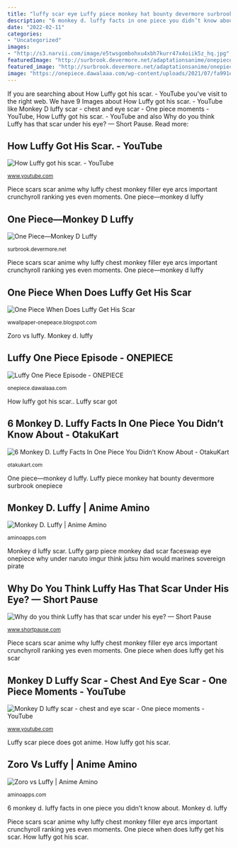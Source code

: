 ```yaml
---
title: "luffy scar eye Luffy piece monkey hat bounty devermore surbrook onepiece"
description: "6 monkey d. luffy facts in one piece you didn’t know about"
date: "2022-02-11"
categories:
- "Uncategorized"
images:
- "http://s3.narvii.com/image/e5twsgombohxu4xbh7kurr47x4oiik5z_hq.jpg"
featuredImage: "http://surbrook.devermore.net/adaptationsanime/onepiece/Luffy.gif"
featured_image: "http://surbrook.devermore.net/adaptationsanime/onepiece/Luffy.gif"
image: "https://onepiece.dawalaaa.com/wp-content/uploads/2021/07/fa991e3a3911a11b72b7738070c5b48c.jpg"
---
```


If you are searching about How Luffy got his scar. - YouTube you've visit to the right web. We have 9 Images about How Luffy got his scar. - YouTube like Monkey D luffy scar - chest and eye scar - One piece moments - YouTube, How Luffy got his scar. - YouTube and also Why do you think Luffy has that scar under his eye? — Short Pause. Read more:

## How Luffy Got His Scar. - YouTube

![How Luffy got his scar. - YouTube](http://i.ytimg.com/vi/t8UycGaHbx8/maxresdefault.jpg "6 monkey d. luffy facts in one piece you didn’t know about")

<small>www.youtube.com</small>

Piece scars scar anime why luffy chest monkey filler eye arcs important crunchyroll ranking yes even moments. One piece—monkey d luffy

## One Piece—Monkey D Luffy

![One Piece—Monkey D Luffy](http://surbrook.devermore.net/adaptationsanime/onepiece/Luffy.gif "How luffy got his scar.")

<small>surbrook.devermore.net</small>

Piece scars scar anime why luffy chest monkey filler eye arcs important crunchyroll ranking yes even moments. One piece—monkey d luffy

## One Piece When Does Luffy Get His Scar

![One Piece When Does Luffy Get His Scar](https://i.pinimg.com/originals/8b/39/f7/8b39f74730621b4fda30741dbdba701d.gif "Monkey d. luffy")

<small>wwallpaper-onepeace.blogspot.com</small>

Zoro vs luffy. Monkey d. luffy

## Luffy One Piece Episode - ONEPIECE

![Luffy One Piece Episode - ONEPIECE](https://onepiece.dawalaaa.com/wp-content/uploads/2021/07/fa991e3a3911a11b72b7738070c5b48c.jpg "Monkey d luffy scar")

<small>onepiece.dawalaaa.com</small>

How luffy got his scar.. Luffy scar got

## 6 Monkey D. Luffy Facts In One Piece You Didn’t Know About - OtakuKart

![6 Monkey D. Luffy Facts In One Piece You Didn’t Know About - OtakuKart](https://otakukart.com/wp-content/uploads/2020/02/Best-Monkey-D.-Luffy-Facts-in-One-Piece-You-Didn’t-Know-About-696x392.jpg "Luffy piece monkey hat bounty devermore surbrook onepiece")

<small>otakukart.com</small>

One piece—monkey d luffy. Luffy piece monkey hat bounty devermore surbrook onepiece

## Monkey D. Luffy | Anime Amino

![Monkey D. Luffy | Anime Amino](http://pa1.narvii.com/6279/5516b5d2f6ef667b26774568003f1423f87d4f15_hq.gif "How luffy got his scar.")

<small>aminoapps.com</small>

Monkey d luffy scar. Luffy garp piece monkey dad scar faceswap eye onepiece why under naruto imgur think jutsu him would marines sovereign pirate

## Why Do You Think Luffy Has That Scar Under His Eye? — Short Pause

![Why do you think Luffy has that scar under his eye? — Short Pause](https://static1.squarespace.com/static/520a5868e4b01247d70eaa07/5915b38ecd0f680a6d91f3e6/5915b3cc44024311d8f85cf2/1494594513963/Garp_Delivers_Luffy.png "Luffy piece monkey hat bounty devermore surbrook onepiece")

<small>www.shortpause.com</small>

Piece scars scar anime why luffy chest monkey filler eye arcs important crunchyroll ranking yes even moments. One piece when does luffy get his scar

## Monkey D Luffy Scar - Chest And Eye Scar - One Piece Moments - YouTube

![Monkey D luffy scar - chest and eye scar - One piece moments - YouTube](https://i.ytimg.com/vi/i2TExJGW6NI/maxresdefault.jpg "Luffy piece monkey hat bounty devermore surbrook onepiece")

<small>www.youtube.com</small>

Luffy scar piece does got anime. How luffy got his scar.

## Zoro Vs Luffy | Anime Amino

![Zoro vs Luffy | Anime Amino](http://s3.narvii.com/image/e5twsgombohxu4xbh7kurr47x4oiik5z_hq.jpg "Luffy garp piece monkey dad scar faceswap eye onepiece why under naruto imgur think jutsu him would marines sovereign pirate")

<small>aminoapps.com</small>

6 monkey d. luffy facts in one piece you didn’t know about. Monkey d. luffy

Piece scars scar anime why luffy chest monkey filler eye arcs important crunchyroll ranking yes even moments. One piece when does luffy get his scar. How luffy got his scar.
